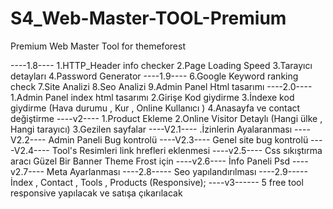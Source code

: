 # S4_Web-Master-TOOL-Premium
Premium Web Master Tool for themeforest



----1.8----
1.HTTP_Header info checker
2.Page Loading Speed
3.Tarayıcı detayları
4.Password Generator
----1.9----
6.Google Keyword ranking check
7.Site Analizi
8.Seo Analizi
9.Admin Panel Html tasarımı
----2.0----
1.Admin Panel index html tasarımı
2.Girişe Kod giydirme
3.İndexe kod giydirme (Hava durumu , Kur , Online Kullanıcı )
4.Anasayfa ve contact değiştirme
----v2----
1.Product Ekleme
2.Online Visitor Detaylı (Hangi ülke , Hangi tarayıcı)
3.Gezilen sayfalar
----V2.1----
.İzinlerin Ayalaranması
----V2.2----
Admin Paneli Bug kontrolü
----V2.3----
Genel site bug kontrolü
----V2.4----
Tool's Resimleri link hrefleri eklenmesi
----v2.5----
Css sıkıştırma aracı
Güzel Bir Banner Theme Frost için
----v2.6----
İnfo Paneli Psd
----v2.7----
Meta Ayarlanması
----2.8-----
Seo yapılandırılması
----2.9-----
İndex , Contact , Tools , Products (Responsive);
----v3------
5 free tool responsive yapılacak ve satışa çıkarılacak
